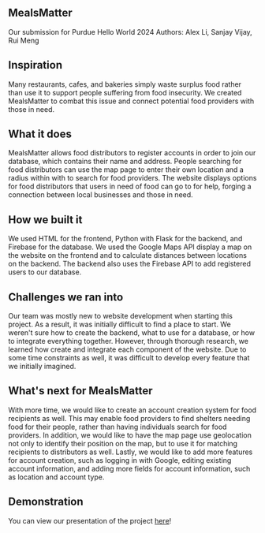 ## MealsMatter
Our submission for Purdue Hello World 2024 
Authors: Alex Li, Sanjay Vijay, Rui Meng

## Inspiration
Many restaurants, cafes, and bakeries simply waste surplus food rather than use it to support people suffering from food insecurity. We created MealsMatter to combat this issue and connect potential food providers with those in need.

## What it does
MealsMatter allows food distributors to register accounts in order to join our database, which contains their name and address. People searching for food distributors can use the map page to enter their own location and a radius within with to search for food providers. The website displays options for food distributors that users in need of food can go to for help, forging a connection between local businesses and those in need.

## How we built it
We used HTML for the frontend, Python with Flask for the backend, and Firebase for the database. We used the Google Maps API display a map on the website on the frontend and to calculate distances between locations on the backend. The backend also uses the Firebase API to add registered users to our database.

## Challenges we ran into
Our team was mostly new to website development when starting this project. As a result, it was initially difficult to find a place to start. We weren't sure how to create the backend, what to use for a database, or how to integrate everything together. However, through thorough research, we learned how create and integrate each component of the website. Due to some time constraints as well, it was difficult to develop every feature that we initially imagined.

## What's next for MealsMatter
With more time, we would like to create an account creation system for food recipients as well. This may enable food providers to find shelters needing food for their people, rather than having individuals search for food providers. In addition, we would like to have the map page use geolocation not only to identify their position on the map, but to use it for matching recipients to distributors as well. Lastly, we would like to add more features for account creation, such as logging in with Google, editing existing account information, and adding more fields for account information, such as location and account type.

## Demonstration
You can view our presentation of the project [here](https://youtu.be/iheX_2HVYGI)!

